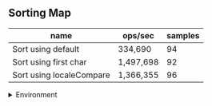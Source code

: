 ## Sorting Map

|name|ops/sec|samples|
|-|-|-|
|Sort using default|334,690|94|
|Sort using first char|1,497,698|92|
|Sort using localeCompare|1,366,355|96|


<details>
<summary>Environment</summary>

* __Machine:__ linux x64 | 4 vCPUs | 15.2GB Mem
* __Run:__ Sat May 04 2024 00:42:40 GMT+0000 (Coordinated Universal Time)
</details>

<!--
{"environment":{"platform":"linux","arch":"x64","cpus":4,"totalMemory":15.245216369628906},"benchmarks":[{"name":"Sort using default","opsSec":334690.278482669,"samples":7},{"name":"Sort using first char","opsSec":1497697.6838887162,"samples":7},{"name":"Sort using localeCompare","opsSec":1366355.1025761901,"samples":4}]}-->
